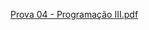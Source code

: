 [Prova 04 - Programação III.pdf](https://github.com/user-attachments/files/15687686/Prova.04.-.Programacao.III.pdf)
